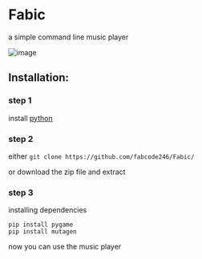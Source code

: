# Fabic
a simple command line music player

![image](https://cdn.discordapp.com/attachments/885873125546426368/927121622136160296/Hnet-image1.gif)

## Installation:
### step 1
install [python](https://python.org/downloads)
### step 2
either `git clone https://github.com/fabcode246/Fabic/`

or download the zip file and extract
### step 3
installing dependencies
```
pip install pygame
pip install mutagen
```
now you can use the music player
